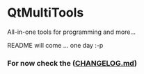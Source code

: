 # QtMultiTools
All-in-one tools for programming and more...

README will come ... one day :-p

### For now check the ([CHANGELOG.md](https://github.com/silverlays/QtMultiTools/blob/v0.6/CHANGELOG.md))
